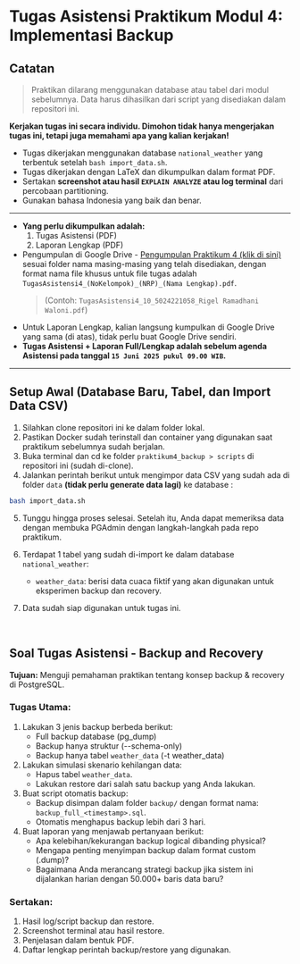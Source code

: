# Tugas Asistensi Praktikum Modul 4: Implementasi Backup

## Catatan
> Praktikan dilarang menggunakan database atau tabel dari modul sebelumnya. Data harus dihasilkan dari script yang disediakan dalam repositori ini.

**Kerjakan tugas ini secara individu. Dimohon tidak hanya mengerjakan tugas ini, tetapi juga memahami apa yang kalian kerjakan!**
- Tugas dikerjakan menggunakan database `national_weather` yang terbentuk setelah `bash import_data.sh`.
- Tugas dikerjakan dengan LaTeX dan dikumpulkan dalam format PDF.
- Sertakan **screenshot atau hasil `EXPLAIN ANALYZE` atau log terminal** dari percobaan partitioning.
- Gunakan bahasa Indonesia yang baik dan benar.
---
- **Yang perlu dikumpulkan adalah:**
  1. Tugas Asistensi (PDF)
  2. Laporan Lengkap (PDF)
- Pengumpulan di Google Drive - [Pengumpulan Praktikum 4 (klik di sini)](https://drive.google.com/drive/folders/1t5gX7oyCYwENG2ldK4yhuoNjGXWtC74F?usp=sharing) sesuai folder nama masing-masing yang telah disediakan, dengan format nama file khusus untuk file tugas adalah `TugasAsistensi4_(NoKelompok)_(NRP)_(Nama Lengkap).pdf`.
  > (Contoh: `TugasAsistensi4_10_5024221058_Rigel Ramadhani Waloni.pdf`)
- Untuk Laporan Lengkap, kalian langsung kumpulkan di Google Drive yang sama (di atas), tidak perlu buat Google Drive sendiri.
- **Tugas Asistensi + Laporan Full/Lengkap adalah sebelum agenda Asistensi pada tanggal `15 Juni 2025 pukul 09.00 WIB`.**
---

## Setup Awal (Database Baru, Tabel, dan Import Data CSV)
1. Silahkan clone repositori ini ke dalam folder lokal.
2. Pastikan Docker sudah terinstall dan container yang digunakan saat praktikum sebelumnya sudah berjalan.
3. Buka terminal dan cd ke folder `praktikum4_backup > scripts` di repositori ini (sudah di-clone).
4. Jalankan perintah berikut untuk mengimpor data CSV yang sudah ada di folder `data` **(tidak perlu generate data lagi)** ke database :
```bash
bash import_data.sh
```
5. Tunggu hingga proses selesai. Setelah itu, Anda dapat memeriksa data dengan membuka PGAdmin dengan langkah-langkah pada repo praktikum.

6. Terdapat 1 tabel yang sudah di-import ke dalam database `national_weather`:
    - `weather_data`: berisi data cuaca fiktif yang akan digunakan untuk eksperimen backup dan recovery.

7. Data sudah siap digunakan untuk tugas ini.

<br>

## Soal Tugas Asistensi - Backup and Recovery

**Tujuan:**
Menguji pemahaman praktikan tentang konsep backup & recovery di PostgreSQL.

### **Tugas Utama:**
1. Lakukan 3 jenis backup berbeda berikut:
    - Full backup database (pg_dump)
    - Backup hanya struktur (--schema-only)
    - Backup hanya tabel `weather_data` (-t weather_data)
2. Lakukan simulasi skenario kehilangan data:
    - Hapus tabel `weather_data`.
    - Lakukan restore dari salah satu backup yang Anda lakukan.
3. Buat script otomatis backup:
    - Backup disimpan dalam folder `backup/` dengan format nama: `backup_full_<timestamp>.sql`.
    - Otomatis menghapus backup lebih dari 3 hari.
4. Buat laporan yang menjawab pertanyaan berikut:
    - Apa kelebihan/kekurangan backup logical dibanding physical?
    - Mengapa penting menyimpan backup dalam format custom (.dump)?
    - Bagaimana Anda merancang strategi backup jika sistem ini dijalankan harian dengan 50.000+ baris data baru?

### **Sertakan:**
1. Hasil log/script backup dan restore.
2. Screenshot terminal atau hasil restore.
3. Penjelasan dalam bentuk PDF.
4. Daftar lengkap perintah backup/restore yang digunakan.